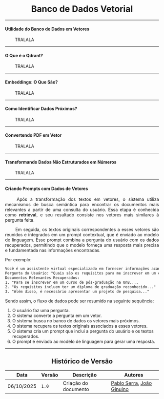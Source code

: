 <center>

# Banco de Dados Vetorial

</center>

---

#### Utilidade do Banco de Dados em Vetores

<div align="justify">

&emsp;&emsp;
TRALALA
</div>

---

#### O Que é o Qdrant?

<div align="justify">

&emsp;&emsp;
TRALALA
</div>

---

#### Embeddings: O Que São?

<div align="justify">

&emsp;&emsp;
TRALALA
</div>

---

#### Como Identificar Dados Próximos?

<div align="justify">

&emsp;&emsp;
TRALALA
</div>

---

#### Convertendo PDF em Vetor

<div align="justify">

&emsp;&emsp;
TRALALA
</div>

---

#### Transformando Dados Não Estruturados em Números

<div align="justify">

&emsp;&emsp;
TRALALA
</div>

---

#### Criando Prompts com Dados de Vetores

<div align="justify">

&emsp;&emsp;
Após a transformação dos textos em vetores, o sistema utiliza mecanismos de busca semântica para encontrar os documentos mais relevantes a partir de uma consulta do usuário. Essa etapa é conhecida como <strong>retrieval</strong>, e seu resultado consiste nos vetores mais similares à pergunta feita.

&emsp;&emsp;
Em seguida, os textos originais correspondentes a esses vetores são reunidos e integrados em um prompt contextual, que é enviado ao modelo de linguagem. Esse prompt combina a pergunta do usuário com os dados recuperados, permitindo que o modelo forneça uma resposta mais precisa e fundamentada nas informações encontradas.
</div>

Por exemplo:

````txt
Você é um assistente virtual especializado em fornecer informações acadêmicas sobre a Universidade de Brasília (UnB). Utilize os documentos oficiais da UnB para responder às perguntas dos usuários de forma clara e objetiva.
Pergunta do Usuário: "Quais são os requisitos para me inscrever em um curso de pós-graduação na UnB?"
Documentos Relevantes Recuperados:
1. "Para se inscrever em um curso de pós-graduação na UnB....
2. "Os requisitos incluem ter um diploma de graduação reconhecido..."
3. "Além disso, é necessário apresentar um projeto de pesquisa..."
````

Sendo assim, o fluxo de dados pode ser resumido na seguinte sequência:
1. O usuário faz uma pergunta.
2. O sistema converte a pergunta em um vetor.
3. O sistema busca no banco de dados os vetores mais próximos.
4. O sistema recupera os textos originais associados a esses vetores.
5. O sistema cria um prompt que inclui a pergunta do usuário e os textos recuperados.
6. O prompt é enviado ao modelo de linguagem para gerar uma resposta.

---

<center>

## Histórico de Versão

</center>

<div style="margin: 0 auto; width: fit-content;">

| Data       | Versão | Descrição            | Autores                                                   |
|------------|--------|----------------------|-----------------------------------------------------------|
| 06/10/2025 | `1.0`  | Criação do documento | [Pablo Serra](https://github.com/Pabloserrapxx), [João Ginuino](https://github.com/i-JSS) |

</div>